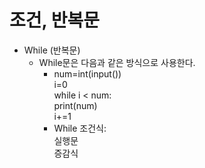 # 조건, 반복문
- While (반복문)
  - While문은 다음과 같은 방식으로 사용한다.<br>
    - num=int(input())<br>
      i=0<br>
      while i < num:<br>
    print(num)<br>
    i+=1<br>  
    - While 조건식:  <br> 
    실행문<br>
    증감식<br>
